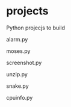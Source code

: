 # projects

Python projecjs to build 

alarm.py

moses.py

screenshot.py

unzip.py

snake.py

cpuinfo.py
